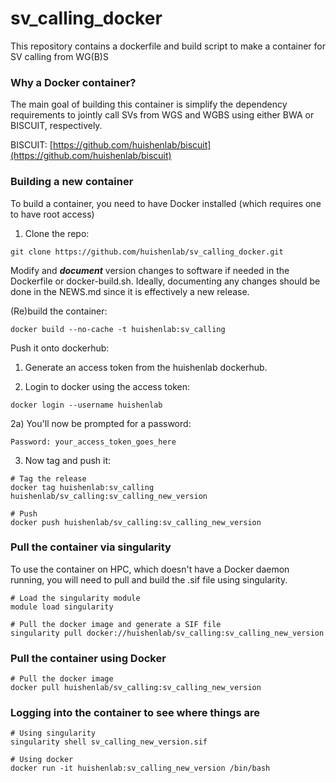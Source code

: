 # sv_calling_docker
This repository contains a dockerfile and build script to make a container for SV calling from WG(B)S

### Why a Docker container?

The main goal of building this container is simplify the dependency requirements to jointly call SVs
from WGS and WGBS using either BWA or BISCUIT, respectively.

BISCUIT: [https://github.com/huishenlab/biscuit](https://github.com/huishenlab/biscuit)

### Building a new container

To build a container, you need to have Docker installed (which requires one to have root access)

1) Clone the repo:

```
git clone https://github.com/huishenlab/sv_calling_docker.git
```

Modify and ***document*** version changes to software if needed in the Dockerfile or docker-build.sh.
Ideally, documenting any changes should be done in the NEWS.md since it is effectively a new release.

(Re)build the container:

```
docker build --no-cache -t huishenlab:sv_calling
```

Push it onto dockerhub:

1) Generate an access token from the huishenlab dockerhub.

2) Login to docker using the access token:

```
docker login --username huishenlab
```

2a) You'll now be prompted for a password:

```
Password: your_access_token_goes_here
```

3) Now tag and push it:

```
# Tag the release
docker tag huishenlab:sv_calling huishenlab/sv_calling:sv_calling_new_version

# Push
docker push huishenlab/sv_calling:sv_calling_new_version
```

### Pull the container via singularity

To use the container on HPC, which doesn't have a Docker daemon running, you
will need to pull and build the .sif file using singularity.

```
# Load the singularity module
module load singularity

# Pull the docker image and generate a SIF file
singularity pull docker://huishenlab/sv_calling:sv_calling_new_version
```

### Pull the container using Docker

```
# Pull the docker image
docker pull huishenlab/sv_calling:sv_calling_new_version
```


### Logging into the container to see where things are

```
# Using singularity
singularity shell sv_calling_new_version.sif

# Using docker
docker run -it huishenlab:sv_calling_new_version /bin/bash
```
